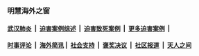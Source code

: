 
### 明慧海外之窗

####  [武汉肺炎](indexes/365.md?t=02221000) &nbsp;|&nbsp;  [迫害案例综述](indexes/328.md?t=02221000) &nbsp;|&nbsp; [迫害致死案例](indexes/277.md?t=02221000)  &nbsp;|&nbsp; [更多迫害案例](indexes/81.md?t=02221000)  &nbsp;|&nbsp; 
####  [时事评论](indexes/19.md?t=02221000) &nbsp;|&nbsp; [海外简讯](indexes/245.md?t=02221000)&nbsp;|&nbsp;  [社会支持](indexes/140.md?t=02221000) &nbsp;|&nbsp; [褒奖决议](indexes/282.md?t=02221000) &nbsp;|&nbsp; [社区报道](indexes/91.md?t=02221000)  &nbsp;|&nbsp; [天人之间](indexes/78.md?t=02221000) 

